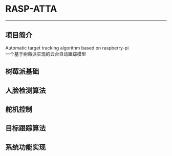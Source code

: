 # **RASP-ATTA**
---------------------------------------------------
## 项目简介  
Automatic target tracking algorithm based on raspberry-pi  
一个基于树莓派实现的云台自动跟踪模型  
## 树莓派基础
## 人脸检测算法  
## 舵机控制  
## 目标跟踪算法  
## 系统功能实现
